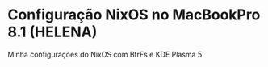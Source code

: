 # Configuração NixOS no MacBookPro 8.1 (HELENA)

Minha configurações do NixOS com BtrFs e KDE Plasma 5

